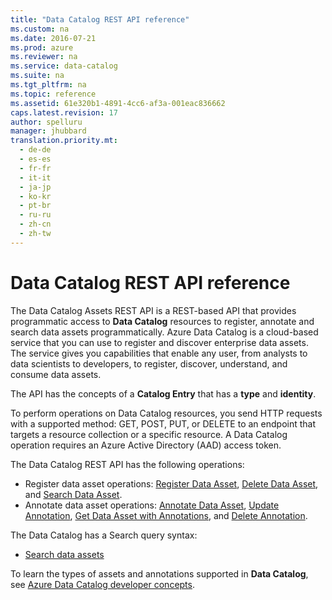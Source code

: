 ```yaml
---
title: "Data Catalog REST API reference"
ms.custom: na
ms.date: 2016-07-21
ms.prod: azure
ms.reviewer: na
ms.service: data-catalog
ms.suite: na
ms.tgt_pltfrm: na
ms.topic: reference
ms.assetid: 61e320b1-4891-4cc6-af3a-001eac836662
caps.latest.revision: 17
author: spelluru
manager: jhubbard
translation.priority.mt: 
  - de-de
  - es-es
  - fr-fr
  - it-it
  - ja-jp
  - ko-kr
  - pt-br
  - ru-ru
  - zh-cn
  - zh-tw
---
```

# Data Catalog REST API reference
  
  
The Data Catalog Assets REST API is a REST-based API that provides programmatic access to **Data Catalog** resources to register, annotate and search data assets programmatically. Azure Data Catalog is a cloud-based service that you can use to register and discover enterprise data assets. The service gives you capabilities that enable any user, from analysts to data scientists to developers, to register, discover, understand, and consume data assets.  
  
The API has the concepts of a **Catalog Entry** that has a **type** and **identity**.  
  
To perform operations on Data Catalog resources, you send HTTP requests with a supported method: GET, POST, PUT, or DELETE to an endpoint that targets a resource collection or a specific resource. A Data Catalog operation requires an Azure Active Directory (AAD) access token.  
  
The Data Catalog REST API has the following operations:  
  
-   Register data asset operations: [Register Data Asset](../AzureDataCatalogREST/Register-Data-Asset.md), [Delete Data Asset](https://msdn.microsoft.com/library/mt267568.aspx), and [Search Data Asset](https://msdn.microsoft.com/library/mt267569.aspx).  
-   Annotate data asset operations: [Annotate Data Asset](../AzureDataCatalogREST/Annotate-Data-Asset.md), [Update Annotation](../AzureDataCatalogREST/Update-Annotation.md), [Get Data Asset with Annotations](https://msdn.microsoft.com/library/mt267562.aspx), and [Delete Annotation](../AzureDataCatalogREST/Delete-Annotation.md).  
  
The Data Catalog has a Search query syntax:  
  
-   [Search data assets](../AzureDataCatalogREST/Data-Catalog-Search-syntax-reference.md)  
  
To learn the types of assets and annotations supported in **Data Catalog**, see [Azure Data Catalog developer concepts](https://azure.microsoft.com/documentation/articles/data-catalog-developer-concepts/).  
